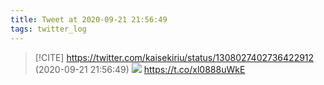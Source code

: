 ```yaml
---
title: Tweet at 2020-09-21 21:56:49
tags: twitter_log
---
```


> [!CITE] https://twitter.com/kaisekiriu/status/1308027402736422912 (2020-09-21 21:56:49)
> ![](https://twitter.com/kaisekiriu/status/1308027402736422912)
> https://t.co/xl0888uWkE
